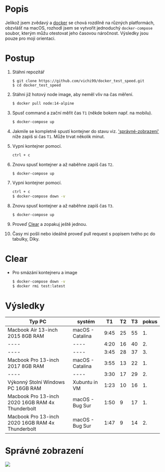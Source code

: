 # Popis

Jelikož jsem zvědavý a [docker](https://www.docker.com/) se chová rozdílně na různých platformách, obzvlášť na macOS, rozhodl jsem se vytvořit jednoduchý `docker-compose` soubor, kterým můžu otestovat jeho časovou náročnost. Výsledky jsou pouze pro moji orientaci.

# Postup
1. Stáhni repozítář
    ```
    $ git clone https://github.com/vichi99/docker_test_speed.git
    $ cd docker_test_speed 
    ```
1. Stáhni již hotový node image, aby neměl vliv na čas měření.
    ```sh
    $ docker pull node:14-alpine
    ```
1. Spusť command a zační měřit čas ``T1`` (někde bokem např. na mobilu).
    ```sh
    $ docker-compose up
    ```
1. Jakmile se kompletně spustí kontejner do stavu viz. ['správné-zobrazení'](#správné-zobrazení) níže zapiš si čas ``T1``. Může trvat několik minut.

2. Vypni kontejner pomocí.
    ```sh
    ctrl + c
    ```
3. Znovu spusť kontejner a až naběhne zapiš čas ``T2``.
    ```sh
    $ docker-compose up
    ```
4. Vypni kontejner pomocí.
    ```sh
    ctrl + c
    $ docker-compose down -v
    ```
5. Znovu spusť kontejner a až naběhne zapiš čas ``T3``.
    ```sh
    $ docker-compose up
    ```
6. Proveď [Clear](#clear) a zopakuj ještě jednou.
   
7. Časy mi pošli nebo ideálně proveď pull request s popisem tvého pc do tabulky, Díky.

# Clear
- Pro smázání kontejneru a image
    ```sh
    $ docker-compose down -v
    $ docker rmi test:latest
    ```

# Výsledky

| Typ PC  | systém | T1            | T2            | T3            | pokus |
| ------------- | ------------- | ------------- | ------------- | ------------- | ------------- |
| Macbook Air 13-inch 2015 8GB RAM | macOS - Catalina | 9:45          | 25            | 55            | 1. |
| ---- | ---- | 4:20          | 16            | 40            | 2. |
| ---- | ---- |3:45          | 28            | 37            | 3. |
| Macbook Pro 13-inch 2017 8GB RAM | macOS - Catalina | 3:55          | 13            | 22            | 1. |
| ---- | ---- | 3:30          | 17            | 29            | 2. |
| Výkonný Stolní Windows PC 16GB RAM | Xubuntu in VM | 1:23          | 10            | 16            | 1. |
| Macbook Pro 13-inch 2020 16GB RAM 4x Thunderbolt | macOS - Bug Sur | 1:50          | 9            | 17           | 1. |
| Macbook Pro 13-inch 2020 16GB RAM 4x Thunderbolt | macOS - Bug Sur | 1:47          | 9            | 14           | 2. |

# Správné zobrazení
![](test.png)
